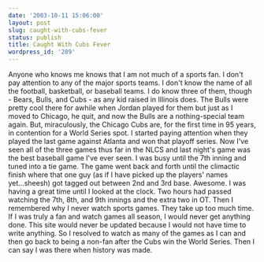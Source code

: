 ```yaml
---
date: '2003-10-11 15:06:00'
layout: post
slug: caught-with-cubs-fever
status: publish
title: Caught With Cubs Fever
wordpress_id: '289'
---
```


Anyone who knows me knows that I am not much of a sports fan. I don't pay attention to any of the major sports teams. I don't know the name of all the football, basketball, or baseball teams. I do know three of them, though - Bears, Bulls, and Cubs - as any kid raised in Illinois does. The Bulls were pretty cool there for awhile when Jordan played for them but just as I moved to Chicago, he quit, and now the Bulls are a nothing-special team again. But, miraculously, the Chicago Cubs are, for the first time in 95 years, in contention for a World Series spot. I started paying attention when they played the last game against Atlanta and won that playoff series. Now I've seen all of the three games thus far in the NLCS and last night's game was the best baseball game I've ever seen. I was busy until the 7th inning and tuned into a tie game. The game went back and forth until the climactic finish where that one guy (as if I have picked up the players' names yet...sheesh) got tagged out between 2nd and 3rd base. Awesome. I was having a great time until I looked at the clock. Two hours had passed watching the 7th, 8th, and 9th innings and the extra two in OT. Then I remembered why I never watch sports games. They take up too much time. If I was truly a fan and watch games all season, I would never get anything done. This site would never be updated because I would not have time to write anything. So I resolved to watch as many of the games as I can and then go back to being a non-fan after the Cubs win the World Series. Then I can say I was there when history was made.

